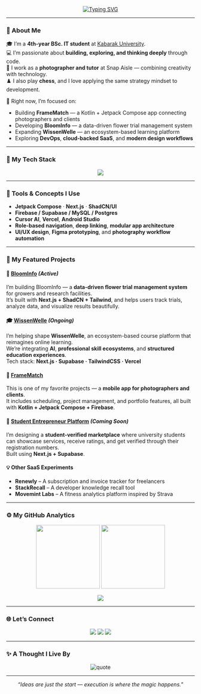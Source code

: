 <!--
┌───────────────────────────────────────────────────────────────┐
│              Elias Cheruiyot (Hominid2653)                   │
└───────────────────────────────────────────────────────────────┘
-->

<!-- Typing animation -->
<p align="center">
  <a href="https://github.com/Hominid2653">
    <img src="https://readme-typing-svg.demolab.com?font=Fira+Code&pause=1000&color=6F8FF2&center=true&vCenter=true&width=650&lines=👋+Hey%2C+I'm+Elias+Cheruiyot!;Software+Engineer+%7C+IT+Student+%7C+Photographer;Always+building%2C+learning%2C+and+teaching." alt="Typing SVG" />
  </a>
</p>

---

### 💫 About Me  
🎓 I’m a **4th-year BSc. IT student** at [Kabarak University](https://www.kabarak.ac.ke).  
💻 I’m passionate about **building, exploring, and thinking deeply** through code.  
📸 I work as a **photographer and tutor** at Snap Aisle — combining creativity with technology.  
♟️ I also play **chess**, and I love applying the same strategy mindset to development.  

🚀 Right now, I’m focused on:  
- Building **FrameMatch** — a Kotlin + Jetpack Compose app connecting photographers and clients  
- Developing **BloomInfo** — a data-driven flower trial management system  
- Expanding **WissenWelle** — an ecosystem-based learning platform  
- Exploring **DevOps**, **cloud-backed SaaS**, and **modern design workflows**

---

### 🧠 My Tech Stack  

<p align="center">
  <img src="https://skillicons.dev/icons?i=kotlin,androidstudio,typescript,react,nextjs,tailwind,firebase,supabase,mysql,postgres,python,java,cpp,figma,vscode,vercel" />
</p>

---

### 🧩 Tools & Concepts I Use  
- **Jetpack Compose** · **Next.js** · **ShadCN/UI**  
- **Firebase / Supabase / MySQL / Postgres**  
- **Cursor AI**, **Vercel**, **Android Studio**  
- **Role-based navigation**, **deep linking**, **modular app architecture**  
- **UI/UX design**, **Figma prototyping**, and **photography workflow automation**

---

### 🚀 My Featured Projects  

#### 🌿 [BloomInfo](https://github.com/Hominid2653/BloomInfo) *(Active)*  
I’m building BloomInfo — a **data-driven flower trial management system** for growers and research facilities.  
It’s built with **Next.js + ShadCN + Tailwind**, and helps users track trials, analyze data, and visualize results beautifully.

#### 🎓 [WissenWelle](https://github.com/Hominid2653/WissenWelle) *(Ongoing)*  
I’m helping shape **WissenWelle**, an ecosystem-based course platform that reimagines online learning.  
We’re integrating **AI**, **professional skill ecosystems**, and **structured education experiences**.  
Tech stack: **Next.js · Supabase · TailwindCSS · Vercel**

#### 📸 [FrameMatch](https://github.com/Hominid2653/FrameMatch)  
This is one of my favorite projects — a **mobile app for photographers and clients**.  
It includes scheduling, project management, and portfolio features, all built with **Kotlin + Jetpack Compose + Firebase**.

#### 🧾 [Student Entrepreneur Platform](https://github.com/Hominid2653/StudentServicesPortal) *(Coming Soon)*  
I’m designing a **student-verified marketplace** where university students can showcase services, receive ratings, and get verified through their registration numbers.  
Built using **Next.js + Supabase**.

#### 💡 Other SaaS Experiments  
- **Renewly** – A subscription and invoice tracker for freelancers  
- **StackRecall** – A developer knowledge recall tool  
- **Movemint Labs** – A fitness analytics platform inspired by Strava  

---

### ⚙️ My GitHub Analytics  

<p align="center">
  <img src="https://github-readme-stats.vercel.app/api?username=Hominid2653&show_icons=true&theme=tokyonight&hide_border=true" height="170" />
  <img src="https://github-readme-stats.vercel.app/api/top-langs/?username=Hominid2653&layout=compact&theme=tokyonight&hide_border=true" height="170" />
</p>

<p align="center">
  <img src="https://github-readme-activity-graph.vercel.app/graph?username=Hominid2653&theme=tokyo-night" />
</p>

---

### 🌐 Let’s Connect  

<p align="center">
  <a href="https://www.linkedin.com/in/your-linkedin/"><img src="https://img.shields.io/badge/LinkedIn-%230077B5.svg?&style=for-the-badge&logo=linkedin&logoColor=white" /></a>
  <a href="mailto:eliascheruiyot9@gmail.com"><img src="https://img.shields.io/badge/Gmail-%23EA4335.svg?&style=for-the-badge&logo=gmail&logoColor=white" /></a>
  <a href="https://github.com/Hominid2653"><img src="https://img.shields.io/badge/GitHub-%23181717.svg?&style=for-the-badge&logo=github&logoColor=white" /></a>
</p>

---

### ✨ A Thought I Live By  
<p align="center">
  <img src="https://quotes-github-readme.vercel.app/api?type=horizontal&theme=tokyonight" alt="quote" />
</p>

---

<p align="center">
  <em>“Ideas are just the start — execution is where the magic happens.”</em>
</p>
